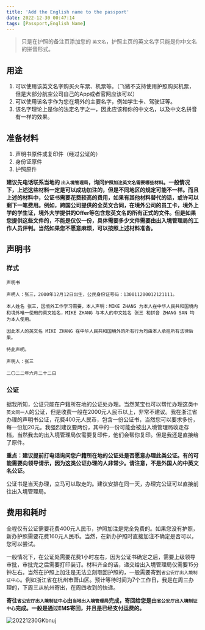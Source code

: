 ```yaml
---
title: 'Add the English name to the passport'
date: 2022-12-30 00:47:14
tags: [Passport,English Name]
---
```

> 只是在护照的备注页添加您的 `英文名`，护照主页的英文名字只能是你中文名的拼音形式。

## 用途
1. 可以使用该英文名字购买火车票、机票等。（飞猪不支持使用护照购买机票，但是大部分航空公司自己的App或者官网应该可以）
2. 可以使用该名字作为您在境外的主要名字，例如学生卡、驾驶证等。
3. 该名字理论上是你的法定名字之一，因此应该和你的中文名，以及中文名拼音有一样的效果。

## 准备材料
1. 声明书原件或复印件（经过公证的）
2. 身份证原件
3. 护照原件

**建议先电话联系当地的 `出入境管理局`，询问`护照加注英文名需要哪些材料`。一般情况下，上述这些材料一定是可以成功加注的，但是不同地区的规定可能不一样。而且上述的材料中，公证书需要花费较高的费用，如果有其他材料替代的话，或许可以剩下一笔费用。例如，跨国公司提供的全英文合同，在境外公司的员工卡，境外上学的学生证，境外大学提供的Offer等包含您英文名的所有正式的文件。但是如果您提供这些文件的，不能是仅仅一份，具体需要多少文件需要由出入境管理局的工作人员评判。当然如果您不愿意麻烦，可以按照上述材料准备。**

## 声明书
### 样式
```
声明书

声明人：张三，2000年12月12日出生，公民身份证号码：130011200012121111。

本人姓名 张三，因境外工作学习需要，本人声明：MIKE ZHANG 为本人在中华人民共和国境内和境外唯一使用的英文姓名，MIKE ZHANG 与本人的中文姓名 张三 和拼音 ZHANG SAN 均为本人使用。

因此本人的英文名 MIKE ZHANG 在中华人民共和国境外的所有行为均由本人承担所有法律后果。

特此声明。

声明人：张三

二〇二二年六月二十二日
```
### 公证
据我所知，公证只能在户籍所在地的公证处办理。当然某宝也可以帮忙办理这类`中英文同一人`的公证，但是收费一般在2000元人民币以上，非常不建议。我在浙江省办理的声明书公证，花费400元人民币，包含一份公证书，当然您可以要求多份，每一份加20元。我强烈建议要两份，其中的一份可能会被出入境管理局收走存档，当然我去的出入境管理局仅需要复印件，他们会帮你复印。但是我还是直接给了原件。

**重点：建议提前打电话询问您户籍所在地的公证处是否愿意办理此类公证。有的可能需要向领导请示，因为这类公证办理的人非常少。请注意，不是外国人的中英文名公证。**

公证书是当天办理，立马可以取走的。建议安排在同一天，办理完公证可以直接前往出入境管理局。

## 费用和耗时
全程仅有公证需要花费400元人民币，护照加注是完全免费的。如果您没有护照，新办护照需要花费160元人民币。当然，在新办护照时直接加注不确定是否可以，您可以尝试。

一般情况下，在公证处需要花费1小时左右，因为公证书确定之后，需要上级领导审批，审批完之后需要打印装订。材料齐全的话，递交给出入境管理局仅需要15分钟左右。当然在护照上加注是无法立刻取回护照的，一般需要寄到`省公安厅出入境制证中心`。例如浙江省在杭州市萧山区。预计等待时间为7个工作日，我是在周三办理的，下周三从杭州寄出，在周四收到的快递。

**寄往`省公安厅出入境制证中心`由`当地出入境管理局`完成，寄回给您是由`省公安厅出入境制证中心`完成。一般是通过EMS寄回，并且是已经支付运费的。**

![20221230GKbnuj](https://static.nisekoo.com/blog/20221230GKbnuj.jpg)